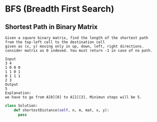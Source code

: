 # BFS (Breadth First Search)

## Shortest Path in Binary Matrix

```text
Given a square binary matrix, find the length of the shortest path from the top-left cell to the destination cell 
given as (x, y) moving only in up, down, left, right directions.
consider matrix as 0 indexed. You must return -1 in case of no path.
```

```text
Input
3 4
1 0 0 0 
1 1 0 1 
0 1 1 1
2 3
Output
5
Explanation:
we have to go from A[0][0] to A[2][3]. Minimun steps will be 5.
```

```python
class Solution:
    def shortestDistance(self, n, m, mat, x, y):
      pass
```
